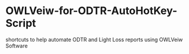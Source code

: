 # OWLVeiw-for-ODTR-AutoHotKey-Script
shortcuts to help automate ODTR and Light Loss reports using OWLVeiw Software
